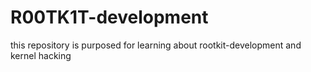 # R00TK1T-development
this repository is purposed for learning about rootkit-development and kernel hacking
